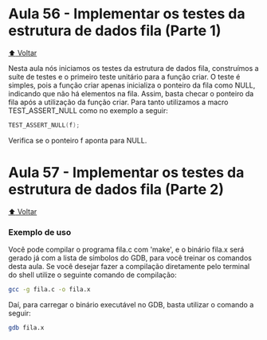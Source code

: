 # Aula 56 - Implementar os testes da estrutura de dados fila (Parte 1)

[:arrow_up: Voltar](https://github.com/Geofisicando/C-orientado-a-testes#%C3%ADndice)

Nesta aula nós iniciamos os testes da estrutura de dados fila, construímos a suíte de testes e o primeiro teste unitário para a função criar. O teste é simples,
pois a função criar apenas inicializa o ponteiro da fila como NULL, indicando que não há elementos na fila. Assim, basta checar o
ponteiro da fila após a utilização da função criar. Para tanto utilizamos a macro TEST_ASSERT_NULL como no exemplo a seguir:

```c
TEST_ASSERT_NULL(f);
```

Verifica se o ponteiro f aponta para NULL.

# Aula 57 - Implementar os testes da estrutura de dados fila (Parte 2)

[:arrow_up: Voltar](https://github.com/Geofisicando/C-orientado-a-testes#%C3%ADndice)

### Exemplo de uso

Você pode compilar o programa fila.c com 'make', e o binário fila.x será gerado já com a lista de símbolos do GDB, para você treinar os comandos desta aula. Se você desejar fazer a compilação diretamente pelo terminal do shell utilize o seguinte comando de compilação:

```sh
gcc -g fila.c -o fila.x
```

Daí, para carregar o binário executável no GDB, basta utilizar o comando a seguir:

```sh
gdb fila.x
```
